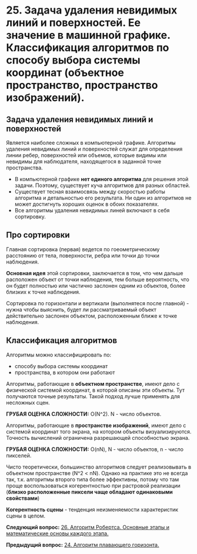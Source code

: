 # 25. Задача  удаления невидимых линий и поверхностей. Ее значение в машинной графике. Классификация алгоритмов по способу  выбора  системы  координат (объектное пространство,  пространство  изображений).

##  Задача удаления невидимых линий и поверхностей

Является наиболее сложных в компьютерной графике. Алгоритмы удаления невидимых линий и поверхностей служат для определения линии ребер, поверхностей или объемов, которые видимы или невидимы для наблюдателя, находящегося в заданной точке пространства.

* В компьютерной графике **нет единого алгоритма** для решения этой задачи. Поэтому, существует куча алгоритмов для разных областей. 
* Существует тесная взаимосвязь между скоростью работы алгоритма и детальностью его результата. Ни один из алгоритмов не может достигнуть хороших оценок в обоих показателях.
* Все алгоритмы удаления невидимых линей включают в себя сортировку.

## Про сортировки

Главная сортировка (первая) ведется по гоеометрическому расстоянию от тела, поверхности, ребра или точки до точки наблюдения.  

**Основная идея** этой сортировки, заключается в том, что чем дальше расположен объект от точки наблюдения, тем больше вероятность, что он будет полностью или частично заслонен одним из объектов, более близких к точке наблюдения.  

Сортировка по горизонтали и вертикали (выполнятеся после главной) - нужна чтобы выяснить, будет ли рассматриваемый объект действительно заслонен объектом, расположенным ближе к точке наблюдения.

## Классификация алгоритмов

Алгоритмы можно классифицировать по:  
* способу выбора системы координат 
* пространства, в котором они работают

Алгоритмы, работающие в **объектном пространстве**, имеют дело с физической системой координат, в которой описаны эти объекты. Тут получаются точные результаты. Такой подход лучше применять для несложных сцен.

**ГРУБАЯ ОЦЕНКА СЛОЖНОСТИ:** O(N^2). N - число объектов.  

Алгоритмы, работающие в **пространстве изображений**, имеют дело с системой координат того экрана, на котором объекты визуализируются. Точность вычислений ограничена разрешающей способностью экрана. 

**ГРУБАЯ ОЦЕНКА СЛОЖНОСТИ:** O(nN), N - число объектов, n - число пикселей.

Чисто теоретически, большинство алгоритмов следует реализовывать в объектном пространстве (N^2 < nN). Однако на практике это не всегда так, т.к. алгоритмы второго типа более эффективны, потому что там проще воспользоваться когерентностью при растровой реализации (**близко расположенные пиксели чаще обладают одинаковыми свойствами**)

**Когерентность сцены** - тенденция неизменяемости характеристик сцены в целом.

**Следующий вопрос:**  [26. Алгоритм Робертса. Основные этапы и математические основы каждого этапа.](./exam26)


**Предыдущий вопрос:**  [24. Алгоритм плавающего горизонта.](./exam24)
